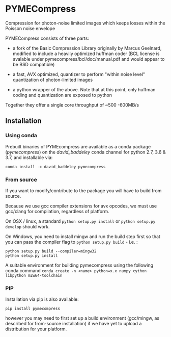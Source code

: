 # PYMECompress

Compression for photon-noise limited images which keeps losses within the Poisson noise envelope

PYMECompress consists of three parts: 

- a fork of the Basic Compression Library originally by Marcus Geelnard, 
modified to include a heavily optimized huffman coder (BCL license is avalable under pymecompress/bcl/doc/manual.pdf and would appear to be BSD compatible)

- a fast, AVX optimized, quantizer to perform "within noise level" quantization of photon-limited images

- a python wrapper of the above. Note that at this point, only huffman coding and quantization are exposed to python

Together they offer a single core throughput of ~500 -600MB/s


## Installation

### Using conda

Prebuilt binaries of PYMEcompress are available as a conda package (*pymecompress*) on the *david_baddeley* conda channel for python 2.7, 3.6 & 3.7, and installable via:

    conda install -c david_baddeley pymecompress

### From source

If you want to modify/contribute to the package you will have to build from source.

Because we use gcc compiler extensions for avx opcodes, we must use gcc/clang for compilation, regardless of platform.

On OSX / linux, a standard `python setup.py install` or `python setup.py develop` should work.

On Windows, you need to install mingw and run the build step first so that you can pass the compiler flag to `python setup.py build` - i.e. :

    python setup.py build --compiler=mingw32
    python setup.py install


A suitable environment for building pymecompress using the following conda command `conda create -n <name> python=x.x numpy cython libpython m2w64-toolchain`

### PIP

Installation via pip is also available:

    pip install pymecompress

however you may need to first set up a build environment (gcc/mingw, as
described for from-source installation) if we have yet to upload a distribution for your platform.
